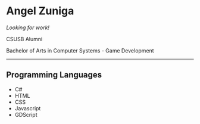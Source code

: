 # Angel Zuniga

_Looking for work!_

CSUSB Alumni

Bachelor of Arts in Computer Systems - Game Development

---

## Programming Languages

- C#
- HTML
- CSS
- Javascript
- GDScript
